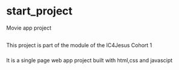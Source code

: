 # start_project

Movie app project
##
This project is part of the module of the IC4Jesus Cohort 1

###
It is a single page web app project built with html,css and javascipt
